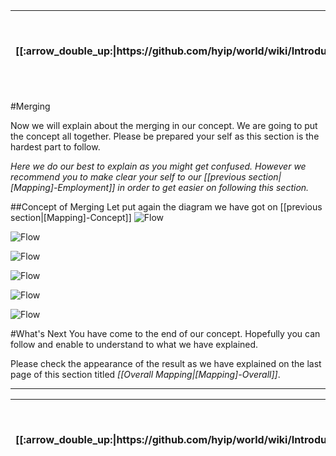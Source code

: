 <table>
  <thead>
    <tr>
      <th>[[:arrow_double_up:|https://github.com/hyip/world/wiki/Introduction]]</th>
      <th>[[:arrow_up_small:|https://github.com/hyipworld/hyipworld.github.io/wiki/Introduction]]</th>
      <th>[[:rewind:|Introduction]] [[Intro|Introduction]]</th>
      <th>[[:arrow_backward:|[Mapping]-Employment]] [[Prev|[Mapping]-Employment]]</th>
      <th>[[:repeat:|[Mapping]-Merging]] [[Reload|[Mapping]-Merging]]</th>
      <th>[[Next|[Mapping]-Overall]] [[:arrow_forward:|[Mapping]-Overall]]</th>
      <th>[[Last|[Mapping]-Overall]] [[:fast_forward:|[Mapping]-Overall]]</th>
      <th>[[:arrow_down_small:|https://github.com/hyip/rating]]</th>
      <th>[[:arrow_double_down:|https://github.com/hyip/rating/wiki/Introduction]]</th>
    </tr>
  </thead>
</table>
#Merging

Now we will explain about the merging in our concept. We are going to put the concept all together. Please be prepared your self as this section is the hardest part to follow. 

_Here we do our best to explain as you might get confused. However we recommend you to make clear your self to our [[previous section|[Mapping]-Employment]] in order to get easier on following this section._

##Concept of Merging
Let put again the diagram we have got on [[previous section|[Mapping]-Concept]] 
![Flow](https://hyipworld.github.io/images/github/doc/figure10.png)

![Flow](https://hyipworld.github.io/images/github/doc/figure11.png)

![Flow](https://hyipworld.github.io/images/github/doc/figure12.png)

![Flow](https://hyipworld.github.io/images/github/doc/figure13.png)

![Flow](https://hyipworld.github.io/images/github/doc/figure14.png)

![Flow](https://hyipworld.github.io/images/github/doc/figure15.png)

#What's Next
You have come to the end of our concept. Hopefully you can follow and enable to understand to what we have explained. 

Please check the appearance of the result as we have explained on the last page of this section titled _[[Overall Mapping|[Mapping]-Overall]]_.
***
<table>
  <thead>
    <tr>
      <th>[[:arrow_double_up:|https://github.com/hyip/world/wiki/Introduction]]</th>
      <th>[[:arrow_up_small:|https://github.com/hyipworld/hyipworld.github.io/wiki/Introduction]]</th>
      <th>[[:rewind:|Introduction]] [[Intro|Introduction]]</th>
      <th>[[:arrow_backward:|[Mapping]-Employment]] [[Prev|[Mapping]-Employment]]</th>
      <th>[[:repeat:|[Mapping]-Merging]] [[Reload|[Mapping]-Merging]]</th>
      <th>[[Next|[Mapping]-Overall]] [[:arrow_forward:|[Mapping]-Overall]]</th>
      <th>[[Last|[Mapping]-Overall]] [[:fast_forward:|[Mapping]-Overall]]</th>
      <th>[[:arrow_down_small:|https://github.com/hyip/rating]]</th>
      <th>[[:arrow_double_down:|https://github.com/hyip/rating/wiki/Introduction]]</th>
    </tr>
  </thead>
</table>